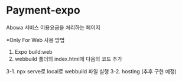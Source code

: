 # Payment-expo
Abowa 서비스 이용요금을 처리하는 페이지

*Only For Web
사용 방법
1. Expo build:web
2. webbuild 폴더의 index.html에 다음의 코드 추가

<script type="text/javascript" src="https://code.jquery.com/jquery-1.12.4.min.js"></script>
<script type="text/javascript" src="https://cdn.iamport.kr/js/iamport.payment-1.1.5.js"></script>

3-1. npx serve로 local로 webbuild 파일 실행 
3-2. hosting (추후 구현 예정)
